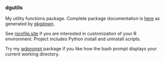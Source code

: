 
### dgutils

My utility functions package. Complete package documentation is [here](http://blog.frame38.com/dgutils/reference/dgutils-package.html) as generated by [pkgdown](https://hadley.github.io/pkgdown/).

See [rprofile.site](https://github.com/dgabbe/rprofile.site) if you are interested in customization of your R environment. Project includes Python install and uninstall scripts.

Try my [wdprompt](https://github.com/dgabbe/wdprompt) package if you like how the bash prompt displays your current working directory.
